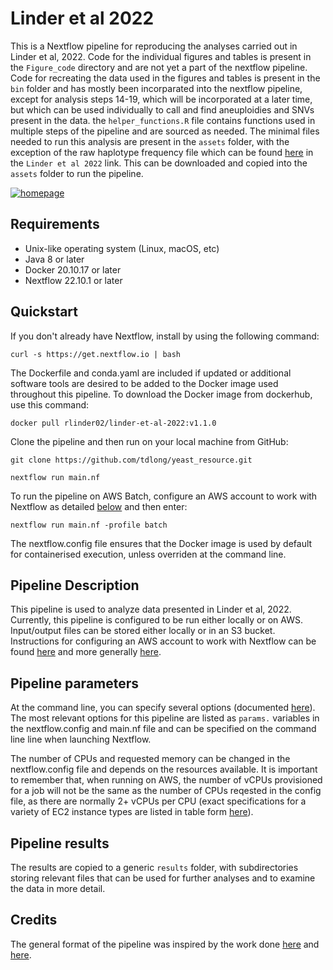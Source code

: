 # Linder et al 2022

This is a Nextflow pipeline for reproducing the analyses carried out in Linder et al, 2022. Code for the individual figures and tables is present in the `Figure_code` directory and are not yet a part of the nextflow pipeline. Code for recreating the data used in the figures and tables is present in the `bin` folder and has mostly been incorparated into the nextflow pipeline, except for analysis steps 14-19, which will be incorporated at a later time, but which can be used individually to call and find aneuploidies and SNVs present in the data. the `helper_functions.R` file contains functions used in multiple steps of the pipeline and are sourced as needed. The minimal files needed to run this analysis are present in the `assets` folder, with the exception of the raw haplotype frequency file which can be found [here](https://wfitch.bio.uci.edu/~tdlong/sandvox/publications.html) in the `Linder et al 2022` link. This can be downloaded and copied into the `assets` folder to run the pipeline.  


[![homepage](https://img.shields.io/badge/nextflow-%E2%89%A522.10.1-brightgreen.svg)](https://nextflow.io/ "Redirect to nextflow homepage")

## Requirements

- Unix-like operating system (Linux, macOS, etc)
- Java 8 or later
- Docker 20.10.17 or later
- Nextflow 22.10.1 or later

## Quickstart

If you don't already have Nextflow, install by using the following command:

```
curl -s https://get.nextflow.io | bash
```

The Dockerfile and conda.yaml are included if updated or additional software tools are desired to be added to the Docker image used throughout this pipeline. To download the Docker image from dockerhub, use this command:

```
docker pull rlinder02/linder-et-al-2022:v1.1.0
```

Clone the pipeline and then run on your local machine from GitHub:

```
git clone https://github.com/tdlong/yeast_resource.git
```

```
nextflow run main.nf
```

To run the pipeline on AWS Batch, configure an AWS account to work with Nextflow as detailed [below](#pipeline-description) and then enter:

```
nextflow run main.nf -profile batch
```

The nextflow.config file ensures that the Docker image is used by default for containerised execution, unless overriden at the command line.


## Pipeline Description

This pipeline is used to analyze data presented in Linder et al, 2022. Currently, this pipeline is configured to be run either locally or on AWS. Input/output files can be stored either locally or in an S3 bucket. Instructions for configuring an AWS account to work with Nextflow can be found [here](https://staphb.org/resources/2020-04-29-nextflow_batch.html) and more generally [here](https://seqera.io/blog/nextflow-and-aws-batch-inside-the-integration-part-2-of-3/).

## Pipeline parameters

At the command line, you can specify several options (documented [here](https://www.nextflow.io/docs/latest/)). The most relevant options for this pipeline are listed as `params.` variables in the nextflow.config and main.nf file and can be specified on the command line line when launching Nextflow.

The number of CPUs and requested memory can be changed in the nextflow.config file and depends on the resources available. It is important to remember that, when running on AWS, the number of vCPUs provisioned for a job will not be the same as the number of CPUs reqested in the config file, as there are normally 2+ vCPUs per CPU (exact specifications for a variety of EC2 instance types are listed in table form [here](https://docs.aws.amazon.com/AWSEC2/latest/UserGuide/cpu-options-supported-instances-values.html)).

## Pipeline results

The results are copied to a generic `results` folder, with subdirectories storing relevant files that can be used for further analyses and to examine the data in more detail.

## Credits

The general format of the pipeline was inspired by the work done [here](https://github.com/nextflow-io/rnaseq-nf) and [here](https://github.com/nf-core/rnaseq).



